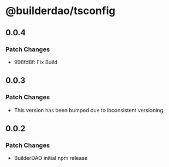# @builderdao/tsconfig

## 0.0.4

### Patch Changes

- 998fd8f: Fix Build

## 0.0.3

### Patch Changes

- This version has been bumped due to inconsistent versioning

## 0.0.2

### Patch Changes

- BuilderDAO initial npm release
